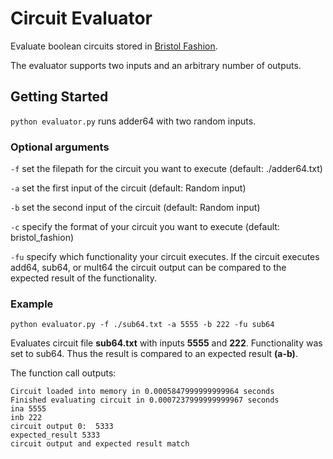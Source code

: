 # Circuit Evaluator


Evaluate boolean circuits stored in [Bristol Fashion](https://homes.esat.kuleuven.be/~nsmart/MPC/).

The evaluator supports two inputs and an arbitrary number of outputs. 

## Getting Started

``python evaluator.py`` runs adder64 with two random inputs.

### Optional arguments

``-f`` set the filepath for the circuit you want to execute (default: ./adder64.txt)

``-a`` set the first input of the circuit (default: Random input)

``-b`` set the second input of the circuit (default: Random input)

``-c`` specify the format of your circuit you want to execute (default: bristol_fashion)

``-fu`` specify which functionality your circuit executes. If the circuit executes add64, sub64, or mult64 the circuit output can be compared to the expected result of the functionality.

### Example 
```
python evaluator.py -f ./sub64.txt -a 5555 -b 222 -fu sub64
```

Evaluates circuit file **sub64.txt** with inputs **5555** and **222**. Functionality was set to sub64. Thus the result is compared to an expected result **(a-b)**.

The function call outputs:

```
Circuit loaded into memory in 0.0005847999999999964 seconds
Finished evaluating circuit in 0.0007237999999999967 seconds
ina 5555
inb 222
circuit output 0:  5333
expected_result 5333
circuit output and expected result match
```